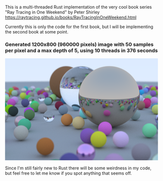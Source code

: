 This is a multi-threaded Rust implementation of the very cool book series "Ray Tracing in One Weekend" by Peter Shirley
https://raytracing.github.io/books/RayTracingInOneWeekend.html

Currently this is only the code for the first book, but I will be implementing the second book at some point.

### Generated 1200x800 (960000 pixels) image with 50 samples per pixel and a max depth of 5, using 10 threads in 376 seconds
![Alt text](generated_images/test.png?raw=true "Title")

Since I'm still fairly new to Rust there will be some weirdness in my code, but feel free to let me know if you spot anything that seems off.
